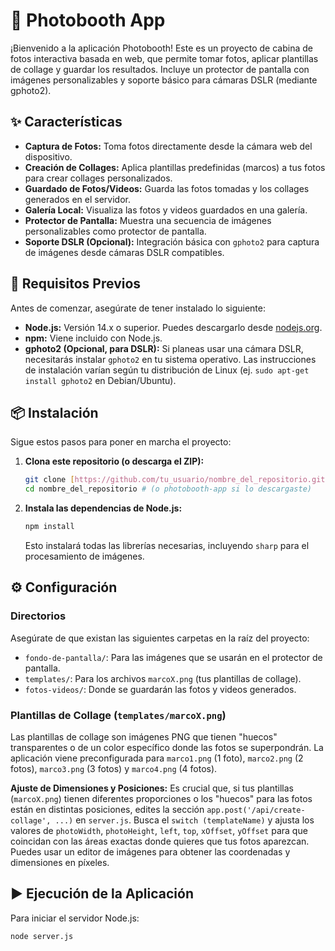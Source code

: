 # 📸 Photobooth App

¡Bienvenido a la aplicación Photobooth! Este es un proyecto de cabina de fotos interactiva basada en web, que permite tomar fotos, aplicar plantillas de collage y guardar los resultados. Incluye un protector de pantalla con imágenes personalizables y soporte básico para cámaras DSLR (mediante gphoto2).

## ✨ Características

* **Captura de Fotos:** Toma fotos directamente desde la cámara web del dispositivo.
* **Creación de Collages:** Aplica plantillas predefinidas (marcos) a tus fotos para crear collages personalizados.
* **Guardado de Fotos/Videos:** Guarda las fotos tomadas y los collages generados en el servidor.
* **Galería Local:** Visualiza las fotos y videos guardados en una galería.
* **Protector de Pantalla:** Muestra una secuencia de imágenes personalizables como protector de pantalla.
* **Soporte DSLR (Opcional):** Integración básica con `gphoto2` para captura de imágenes desde cámaras DSLR compatibles.

## 🚀 Requisitos Previos

Antes de comenzar, asegúrate de tener instalado lo siguiente:

* **Node.js:** Versión 14.x o superior. Puedes descargarlo desde [nodejs.org](https://nodejs.org/).
* **npm:** Viene incluido con Node.js.
* **gphoto2 (Opcional, para DSLR):** Si planeas usar una cámara DSLR, necesitarás instalar `gphoto2` en tu sistema operativo. Las instrucciones de instalación varían según tu distribución de Linux (ej. `sudo apt-get install gphoto2` en Debian/Ubuntu).

## 📦 Instalación

Sigue estos pasos para poner en marcha el proyecto:

1.  **Clona este repositorio (o descarga el ZIP):**
    ```bash
    git clone [https://github.com/tu_usuario/nombre_del_repositorio.git](https://github.com/tu_usuario/nombre_del_repositorio.git)
    cd nombre_del_repositorio # (o photobooth-app si lo descargaste)
    ```

2.  **Instala las dependencias de Node.js:**
    ```bash
    npm install
    ```
    Esto instalará todas las librerías necesarias, incluyendo `sharp` para el procesamiento de imágenes.

## ⚙️ Configuración

### Directorios

Asegúrate de que existan las siguientes carpetas en la raíz del proyecto:

* `fondo-de-pantalla/`: Para las imágenes que se usarán en el protector de pantalla.
* `templates/`: Para los archivos `marcoX.png` (tus plantillas de collage).
* `fotos-videos/`: Donde se guardarán las fotos y videos generados.

### Plantillas de Collage (`templates/marcoX.png`)

Las plantillas de collage son imágenes PNG que tienen "huecos" transparentes o de un color específico donde las fotos se superpondrán. La aplicación viene preconfigurada para `marco1.png` (1 foto), `marco2.png` (2 fotos), `marco3.png` (3 fotos) y `marco4.png` (4 fotos).

**Ajuste de Dimensiones y Posiciones:**
Es crucial que, si tus plantillas (`marcoX.png`) tienen diferentes proporciones o los "huecos" para las fotos están en distintas posiciones, edites la sección `app.post('/api/create-collage', ...)` en `server.js`.
Busca el `switch (templateName)` y ajusta los valores de `photoWidth`, `photoHeight`, `left`, `top`, `xOffset`, `yOffset` para que coincidan con las áreas exactas donde quieres que tus fotos aparezcan. Puedes usar un editor de imágenes para obtener las coordenadas y dimensiones en píxeles.

## ▶️ Ejecución de la Aplicación

Para iniciar el servidor Node.js:

```bash
node server.js
